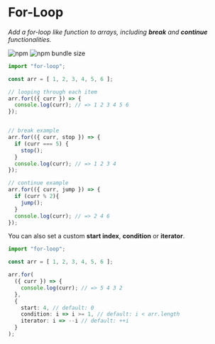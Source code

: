 # For-Loop

*Add a for-loop like function to arrays, including **break** and **continue** functionalities.*

![npm](https://img.shields.io/npm/dt/for-loop.svg)
![npm bundle size](https://img.shields.io/bundlephobia/min/for-loop)

```ts
import "for-loop";

const arr = [ 1, 2, 3, 4, 5, 6 ];

// looping through each item
arr.for(({ curr }) => {  
  console.log(curr); // => 1 2 3 4 5 6
});


// break example
arr.for(({ curr, stop }) => {  
  if (curr === 5) {
    stop();
  }
  console.log(curr); // => 1 2 3 4
});

// continue example
arr.for(({ curr, jump }) => {
  if (curr % 2){
    jump();
  }
  console.log(curr); // => 2 4 6
});
```

You can also set a custom **start index**, **condition** or **iterator**.

```ts
import "for-loop";

const arr = [ 1, 2, 3, 4, 5, 6 ];

arr.for(
  ({ curr }) => {
    console.log(curr); // => 5 4 3 2
  },
  {
    start: 4, // default: 0
    condition: i => i >= 1, // default: i < arr.length
    iterator: i => --i // default: ++i
  }
);
```